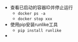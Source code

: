 - 查看已启动的容器ID并停止运行
	- `docker ps -a`
	- `docker stop xxx`
- 使用pip安装runlike工具
	- `pip install runlike`
-
